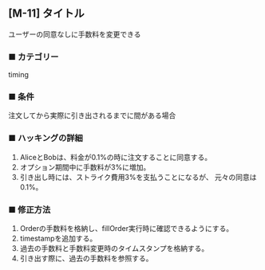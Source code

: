 ## [M-11] タイトル
ユーザーの同意なしに手数料を変更できる

### ■ カテゴリー
timing

### ■ 条件
注文してから実際に引き出されるまでに間がある場合

### ■ ハッキングの詳細
1. AliceとBobは、料金が0.1%の時に注文することに同意する。
2. オプション期間中に手数料が3%に増加。
3. 引き出し時には、ストライク費用3%を支払うことになるが、
	元々の同意は0.1%。

### ■ 修正方法
1. Orderの手数料を格納し、fillOrder実行時に確認できるようにする。
2. timestampを追加する。
3. 過去の手数料と手数料変更時のタイムスタンプを格納する。
4. 引き出す際に、過去の手数料を参照する。

